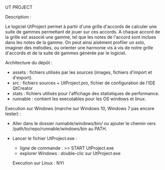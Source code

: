 UT PROJECT

Description :

Le logiciel UtProject permet à partir d'une grille d'accords de calculer une suite de gammes permettant de jouer sur ces accords.
A chaque accord de la grille est associé une gamme, tel que les notes de l'accord sont inclues dans les notes de la gamme.
On peut ainsi aisément profiler un solo, imaginer des mélodies, ou orienter une harmonie vis à vis de notre grille d'accords et de la suite de gammes générée par le logiciel.

Architecture du dépôt :

- assets : fichiers utilisés par les sources (images, fichiers d'import et d'export).
- src : fichiers sources + UtProject.pro, fichier de configuration de l'IDE QtCreator
- stats : fichiers utilisés pour l'affichage des statistiques de performance.
- runnable : contient les executables pour les OS windows et linux.

Execution sur Windows (marche sur Windows 10, Windows 7 pas encore tester) :

- Aller dans le dossier runnable/windows/bin/ ou ajouter le chemin vers /path/to/repo/runnable/windows/bin au PATH.
- Lancer le fichier UtProject.exe :
  * ligne de commande : >> START UtProject.exe
  * explorer Windows : double-clic sur UtProject.exe
  
  Execution sur Linux : NYI
  
  
